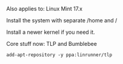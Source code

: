 Also applies to: Linux Mint 17.x 

Install the system with separate /home and /

Install a newer kernel if you need it.

Core stuff now: TLP and Bumblebee

	add-apt-repository -y ppa:linrunner/tlp
	
